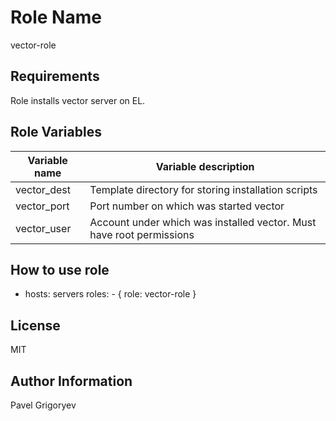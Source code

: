 Role Name
=========

vector-role

Requirements
------------

Role installs vector server on EL. 

Role Variables
--------------

| Variable name | Variable description                                |
|---------------|-----------------------------------------------------|
| vector_dest   | Template directory for storing installation scripts | 
| vector_port   | Port number on which was started vector             | 
| vector_user   | Account under which was installed vector. Must have root permissions|
 
How to use role
----------------

  - hosts: servers
    roles:
        - { role: vector-role }

License
-------

MIT

Author Information
------------------

Pavel Grigoryev


